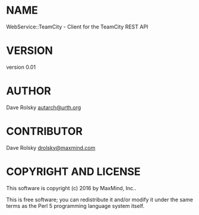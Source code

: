 # NAME

WebService::TeamCity - Client for the TeamCity REST API

# VERSION

version 0.01

# AUTHOR

Dave Rolsky <autarch@urth.org>

# CONTRIBUTOR

Dave Rolsky <drolsky@maxmind.com>

# COPYRIGHT AND LICENSE

This software is copyright (c) 2016 by MaxMind, Inc..

This is free software; you can redistribute it and/or modify it under
the same terms as the Perl 5 programming language system itself.

